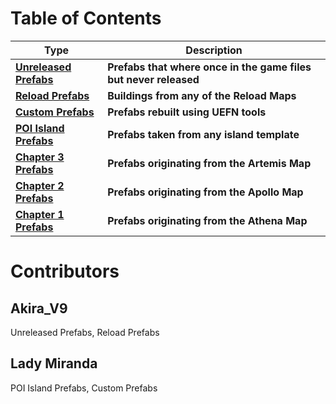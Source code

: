 # Table of Contents

| Type | Description |
|-----------------------------------------|-----------------|
|**[Unreleased Prefabs](Page_Unreleased_Prefabs.md)**<br>|**Prefabs that where once in the game files but never released**|
|**[Reload Prefabs](/Page_Reload_Prefabs.md)**<br>|**Buildings from any of the Reload Maps**|
|**[Custom Prefabs](/Page_Custom_Prefabs.md)**<br>|**Prefabs rebuilt using UEFN tools**|
|**[POI Island Prefabs](SpawnerTexts/Prefab_Reload_DustyDocks_WarehouseA.txt)**<br>|**Prefabs taken from any island template**|
|**[Chapter 3 Prefabs](SpawnerTexts/Prefab_Reload_DustyDocks_WarehouseA.txt)**<br>|**Prefabs originating from the Artemis Map**|
|**[Chapter 2 Prefabs](SpawnerTexts/Prefab_Reload_DustyDocks_WarehouseA.txt)**<br>|**Prefabs originating from the Apollo Map**|
|**[Chapter 1 Prefabs](SpawnerTexts/Prefab_Reload_DustyDocks_WarehouseA.txt)**<br>|**Prefabs originating from the Athena Map**|

# Contributors

## Akira_V9
Unreleased Prefabs, Reload Prefabs
## Lady Miranda
POI Island Prefabs, Custom Prefabs